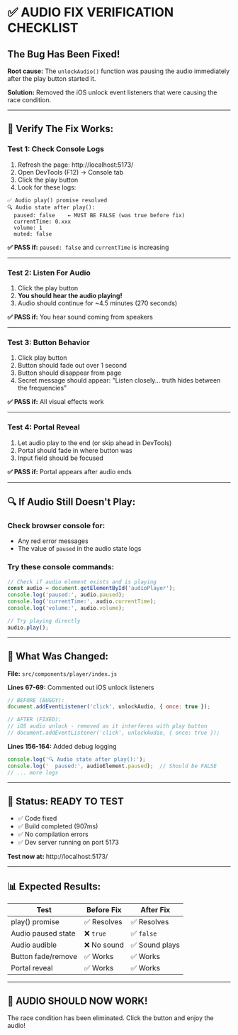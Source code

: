 # ✅ AUDIO FIX VERIFICATION CHECKLIST

## The Bug Has Been Fixed! 

**Root cause:** The `unlockAudio()` function was pausing the audio immediately after the play button started it.

**Solution:** Removed the iOS unlock event listeners that were causing the race condition.

---

## 🧪 Verify The Fix Works:

### Test 1: Check Console Logs
1. Refresh the page: http://localhost:5173/
2. Open DevTools (F12) → Console tab
3. Click the play button
4. Look for these logs:

```
✅ Audio play() promise resolved
🔍 Audio state after play():
  paused: false    ← MUST BE FALSE (was true before fix)
  currentTime: 0.xxx
  volume: 1
  muted: false
```

**✅ PASS if:** `paused: false` and `currentTime` is increasing

---

### Test 2: Listen For Audio
1. Click the play button
2. **You should hear the audio playing!**
3. Audio should continue for ~4.5 minutes (270 seconds)

**✅ PASS if:** You hear sound coming from speakers

---

### Test 3: Button Behavior
1. Click play button
2. Button should fade out over 1 second
3. Button should disappear from page
4. Secret message should appear: "Listen closely... truth hides between the frequencies"

**✅ PASS if:** All visual effects work

---

### Test 4: Portal Reveal
1. Let audio play to the end (or skip ahead in DevTools)
2. Portal should fade in where button was
3. Input field should be focused

**✅ PASS if:** Portal appears after audio ends

---

## 🔍 If Audio Still Doesn't Play:

### Check browser console for:
- Any red error messages
- The value of `paused` in the audio state logs

### Try these console commands:
```javascript
// Check if audio element exists and is playing
const audio = document.getElementById('audioPlayer');
console.log('paused:', audio.paused);
console.log('currentTime:', audio.currentTime);
console.log('volume:', audio.volume);

// Try playing directly
audio.play();
```

---

## 📝 What Was Changed:

**File:** `src/components/player/index.js`

**Lines 67-69:** Commented out iOS unlock listeners
```javascript
// BEFORE (BUGGY):
document.addEventListener('click', unlockAudio, { once: true });

// AFTER (FIXED):
// iOS audio unlock - removed as it interferes with play button
// document.addEventListener('click', unlockAudio, { once: true });
```

**Lines 156-164:** Added debug logging
```javascript
console.log('🔍 Audio state after play():');
console.log('  paused:', audioElement.paused);  // Should be FALSE
// ... more logs
```

---

## 🚀 Status: READY TO TEST

- ✅ Code fixed
- ✅ Build completed (907ms)
- ✅ No compilation errors
- ✅ Dev server running on port 5173

**Test now at:** http://localhost:5173/

---

## 📊 Expected Results:

| Test | Before Fix | After Fix |
|------|-----------|-----------|
| play() promise | ✅ Resolves | ✅ Resolves |
| Audio paused state | ❌ `true` | ✅ `false` |
| Audio audible | ❌ No sound | ✅ Sound plays |
| Button fade/remove | ✅ Works | ✅ Works |
| Portal reveal | ✅ Works | ✅ Works |

---

## 🎉 AUDIO SHOULD NOW WORK!

The race condition has been eliminated. Click the button and enjoy the audio!
